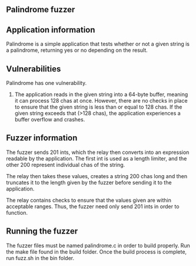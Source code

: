 ## Palindrome fuzzer

## Application information
Palindrome is a simple application that tests whether or not a given string is a palindrome, returning yes or no depending on the result.

## Vulnerabilities
Palindrome has one vulnerability.
1. The application reads in the given string into a 64-byte buffer, meaning it can process 128 chas at once. However, there are no checks in place to ensure that the given string is less than or equal to 128 chas. If the given string exceeds that (>128 chas), the application experiences a buffer overflow and crashes.

## Fuzzer information
The fuzzer sends 201 ints, which the relay then converts into an expression readable by the application. The first int is used as a length limiter, and the other 200 represent individual chas of the string.

The relay then takes these values, creates a string 200 chas long and then truncates it to the length given by the fuzzer before sending it to the application.

The relay contains checks to ensure that the values given are within acceptable ranges. Thus, the fuzzer need only send 201 ints in order to function.

## Running the fuzzer
The fuzzer files must be named palindrome.c in order to build properly.
Run the make file found in the build folder.
Once the build process is complete, run fuzz.sh in the bin folder.

